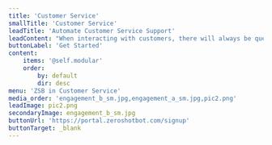 ```yaml
---
title: 'Customer Service'
smallTitle: 'Customer Service'
leadTitle: 'Automate Customer Service Support'
leadContent: "When interacting with customers, there will always be questions that are frequently asked. These questions often require answers that are repetitive, and\nresponding to them each time they are asked may be time a rather time-consuming task for customer service representatives. Chatbots are able to provide\nautomated, highly accurate and empathetic answers in an instant, creating a highly personalized, more efficient user experience."
buttonLabel: 'Get Started'
content:
    items: '@self.modular'
    order:
        by: default
        dir: desc
menu: 'ZSB in Customer Service'
media_order: 'engagement_b_sm.jpg,engagement_a_sm.jpg,pic2.png'
leadImage: pic2.png
secondaryImage: engagement_b_sm.jpg
buttonUrl: 'https://portal.zeroshotbot.com/signup'
buttonTarget: _blank
---
```


